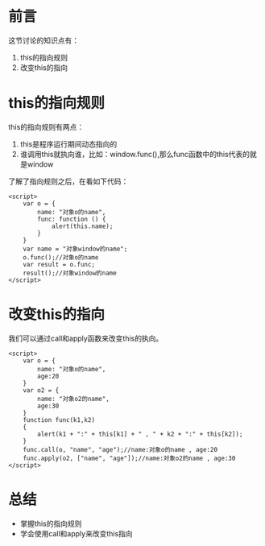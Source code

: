 # 前言

这节讨论的知识点有：

1. this的指向规则
2. 改变this的指向

# this的指向规则

this的指向规则有两点：

1. this是程序运行期间动态指向的
2. 谁调用this就执向谁，比如：window.func(),那么func函数中的this代表的就是window

了解了指向规则之后，在看如下代码：

    <script>
        var o = {
            name: "对象o的name",
            func: function () {
                alert(this.name);
            }
        }
        var name = "对象window的name";
        o.func();//对象o的name
        var result = o.func;
        result();//对象window的name
    </script>

# 改变this的指向

我们可以通过call和apply函数来改变this的执向。

    <script>
        var o = {
            name: "对象o的name",
            age:20
        }
        var o2 = {
            name: "对象o2的name",
            age:30
        }
        function func(k1,k2)
        {
            alert(k1 + ":" + this[k1] + " , " + k2 + ":" + this[k2]);
        }
        func.call(o, "name", "age");//name:对象o的name , age:20
        func.apply(o2, ["name", "age"]);//name:对象o2的name , age:30
    </script>

# 总结

* 掌握this的指向规则
* 学会使用call和apply来改变this指向